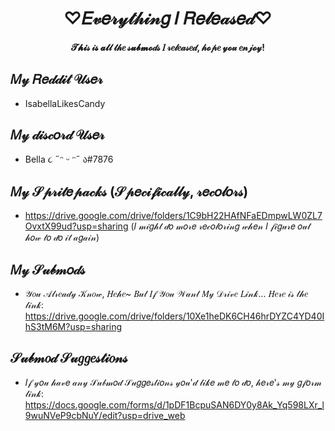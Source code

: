 <h1 align="center">♡𝐸𝓋𝑒𝓇𝓎𝓉𝒽𝒾𝓃𝑔 𝐼 𝑅𝑒𝓁𝑒𝒶𝓈𝑒𝒹♡</h1>
<h4 align="center">𝓣𝓱𝓲𝓈 𝒾𝓼 𝓪𝓵𝓁 𝓉𝒽𝑒 𝓈𝓾𝓫𝓶𝓸𝒹𝓈 𝐼 𝓇𝑒𝓁𝑒𝒶𝓈𝑒𝒹, 𝒽𝓸𝓅𝑒 𝓎𝓸𝓊 𝑒𝓃𝒿𝓸𝓎!</h3>

## 𝑀𝓎 𝑅𝑒𝒹𝒹𝒾𝓉 𝒰𝓈𝑒𝓇

  * IsabellaLikesCandy

## 𝑀𝓎 𝒹𝒾𝓈𝒸𝑜𝓇𝒹 𝒰𝓈𝑒𝓇

  * Bella ૮ ˶ᵔ ᵕ ᵔ˶ ა#7876

## 𝑀𝓎 𝒮𝓅𝓇𝒾𝓉𝑒𝓅𝒶𝒸𝓀𝓈 (𝒮𝓅𝑒𝒸𝒾𝒻𝒾𝒸𝒶𝓁𝓁𝓎, 𝓇𝑒𝒸𝑜𝓁𝑜𝓇𝓈)

  * https://drive.google.com/drive/folders/1C9bH22HAfNFaEDmpwLW0ZL7OvxtX99ud?usp=sharing (𝐼 𝓂𝒾𝑔𝒽𝓉 𝒹𝑜 𝓂𝑜𝓇𝑒 𝓇𝑒𝒸𝑜𝓁𝑜𝓇𝒾𝓃𝑔 𝓌𝒽𝑒𝓃
    𝐼 𝒻𝒾𝑔𝓊𝓇𝑒 𝑜𝓊𝓉 𝒽𝑜𝓌 𝓉𝑜 𝒹𝑜 𝒾𝓉 𝒶𝑔𝒶𝒾𝓃)
  
## 𝑀𝓎 𝒮𝓊𝒷𝓂𝑜𝒹𝓈

  * 𝒴𝑜𝓊 𝒜𝓁𝓇𝑒𝒶𝒹𝓎 𝒦𝓃𝑜𝓌, 𝐻𝑒𝒽𝑒~ 𝐵𝓊𝓉 𝐼𝒻 𝒴𝑜𝓊 𝒲𝒶𝓃𝓉 𝑀𝓎 𝒟𝓇𝒾𝓋𝑒 𝐿𝒾𝓃𝓀... 𝐻𝑒𝓇𝑒 𝒾𝓈 𝓉𝒽𝑒 𝓁𝒾𝓃𝓀:
    https://drive.google.com/drive/folders/10Xe1heDK6CH46hrDYZC4YD40IhS3tM6M?usp=sharing

## 𝒮𝓊𝒷𝓂𝑜𝒹 𝒮𝓊𝑔𝑔𝑒𝓈𝓉𝒾𝑜𝓃𝓈

  * 𝐼𝒻 𝓎𝑜𝓊 𝒽𝒶𝓋𝑒 𝒶𝓃𝓎 𝒮𝓊𝒷𝓂𝑜𝒹 𝒮𝓊𝑔𝑔𝑒𝓈𝓉𝒾𝑜𝓃𝓈 𝓎𝑜𝓊'𝒹 𝓁𝒾𝓀𝑒 𝓂𝑒 𝓉𝑜 𝒹𝑜, 𝒽𝑒𝓇𝑒'𝓈 𝓂𝓎 𝑔𝒻𝑜𝓇𝓂 𝓁𝒾𝓃𝓀:
    https://docs.google.com/forms/d/1pDF1BcpuSAN6DY0y8Ak_Yq598LXr_l9wuNVeP9cbNuY/edit?usp=drive_web
